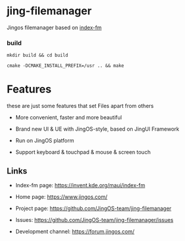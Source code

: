# jing-filemanager

Jingos filemanager based on  [index-fm](https://invent.kde.org/maui/index-fm)


### build


```shell
mkdir build && cd build

cmake -DCMAKE_INSTALL_PREFIX=/usr .. && make
```


# Features

these are just some features that set Files apart from others

- More convenient, faster and more beautiful

- Brand new UI & UE with JingOS-style, based on JingUI Framework

- Run on JingOS platform

- Support keyboard & touchpad & mouse & screen touch


## Links

* Index-fm page: https://invent.kde.org/maui/index-fm

* Home page: https://www.jingos.com/

* Project page: https://github.com/JingOS-team/jing-filemanager

* Issues: https://github.com/JingOS-team/jing-filemanager/issues

* Development channel: https://forum.jingos.com/

